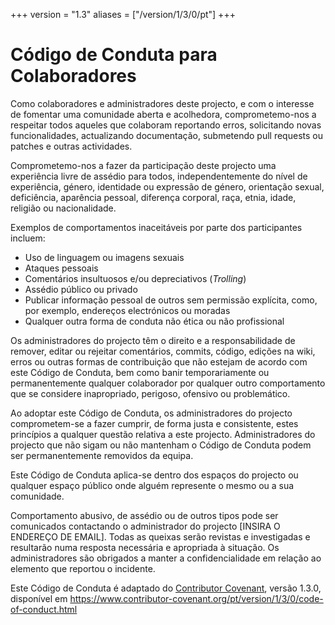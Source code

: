 +++
version = "1.3"
aliases = ["/version/1/3/0/pt"]
+++

# Código de Conduta para Colaboradores

Como colaboradores e administradores deste projecto, e com o
interesse de fomentar uma comunidade aberta e acolhedora,
comprometemo-nos a respeitar todos aqueles que colaboram reportando
erros, solicitando novas funcionalidades, actualizando documentação,
submetendo pull requests ou patches e outras actividades.

Comprometemo-nos a fazer da participação deste projecto uma
experiência livre de assédio para todos, independentemente do nível
de experiência, género, identidade ou expressão de género,
orientação sexual, deficiência, aparência pessoal, diferença
corporal, raça, etnia, idade, religião ou nacionalidade.

Exemplos de comportamentos inaceitáveis por parte dos participantes incluem:

* Uso de linguagem ou imagens sexuais
* Ataques pessoais
* Comentários insultuosos e/ou depreciativos (*Trolling*)
* Assédio público ou privado
* Publicar informação pessoal de outros sem permissão explícita, como, por exemplo, endereços electrónicos ou moradas
* Qualquer outra forma de conduta não ética ou não profissional

Os administradores do projecto têm o direito e a responsabilidade de
remover, editar ou rejeitar comentários, commits, código, edições
na wiki, erros ou outras formas de contribuição que não estejam de
acordo com este Código de Conduta, bem como banir temporariamente ou
permanentemente qualquer colaborador por qualquer outro comportamento
que se considere inapropriado, perigoso, ofensivo ou problemático.

Ao adoptar este Código de Conduta, os administradores do projecto
comprometem-se a fazer cumprir, de forma justa e consistente, estes
princípios a qualquer questão relativa a este projecto.
Administradores do projecto que não sigam ou não mantenham o Código
de Conduta podem ser permanentemente removidos da equipa.

Este Código de Conduta aplica-se dentro dos espaços do projecto ou
qualquer espaço público onde alguém represente o mesmo ou a sua
comunidade.

Comportamento abusivo, de assédio ou de outros tipos pode ser
comunicados contactando o administrador do projecto [INSIRA O ENDEREÇO
DE EMAIL]. Todas as queixas serão revistas e investigadas e
resultarão numa resposta necessária e apropriada à situação.
Os administradores são obrigados a manter a confidencialidade em relação
ao elemento que reportou o incidente.

Este Código de Conduta é adaptado do [Contributor Covenant](https://www.contributor-covenant.org),
versão 1.3.0, disponível em https://www.contributor-covenant.org/pt/version/1/3/0/code-of-conduct.html
